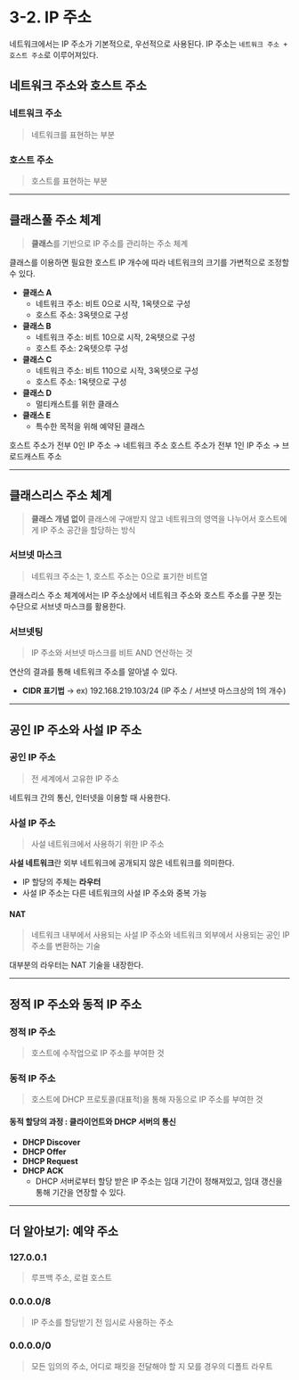 # 3-2. IP 주소

네트워크에서는 IP 주소가 기본적으로, 우선적으로 사용된다. IP 주소는 `네트워크 주소 + 호스트 주소`로 이루어져있다.

## 네트워크 주소와 호스트 주소

### 네트워크 주소
> 네트워크를 표현하는 부분

### 호스트 주소
> 호스트를 표현하는 부분

<hr>

## 클래스풀 주소 체계
> **클래스**를 기반으로 IP 주소를 관리하는 주소 체계

클래스를 이용하면 필요한 호스트 IP 개수에 따라 네트워크의 크기를 가변적으로 조정할 수 있다.

- **클래스 A**
  - 네트워크 주소: 비트 0으로 시작, 1옥텟으로 구성
  - 호스트 주소: 3옥텟으로 구성
- **클래스 B**
  - 네트워크 주소: 비트 10으로 시작, 2옥텟으로 구성
  - 호스트 주소: 2옥텟으루 구성
- **클래스 C**
  - 네트워크 주소: 비트 110으로 시작, 3옥텟으로 구성
  - 호스트 주소: 1옥텟으로 구성
- **클래스 D**
  - 멀티캐스트를 위한 클래스 
- **클래스 E**
  - 특수한 목적을 위해 예약된 클래스

호스트 주소가 전부 0인 IP 주소 → 네트워크 주소
호스트 주소가 전부 1인 IP 주소 → 브로드캐스트 주소

<hr>

## 클래스리스 주소 체계
> **클래스 개념 없이** 클래스에 구애받지 않고 네트워크의 영역을 나누어서 호스트에게 IP 주소 공간을 할당하는 방식

### 서브넷 마스크
> 네트워크 주소는 1, 호스트 주소는 0으로 표기한 비트열

클래스리스 주소 체계에서는 IP 주소상에서 네트워크 주소와 호스트 주소를 구분 짓는 수단으로 서브넷 마스크를 활용한다.

### 서브넷팅
> IP 주소와 서브넷 마스크를 비트 AND 연산하는 것

연산의 결과를 통해 네트워크 주소를 알아낼 수 있다.

+ **CIDR 표기법** → ex) 192.168.219.103/24 (IP 주소 / 서브넷 마스크상의 1의 개수)

<hr>

## 공인 IP 주소와 사설 IP 주소

### 공인 IP 주소
> 전 세계에서 고유한 IP 주소

네트워크 간의 통신, 인터넷을 이용할 때 사용한다.

### 사설 IP 주소
> 사설 네트워크에서 사용하기 위한 IP 주소

**사설 네트워크**란 외부 네트워크에 공개되지 않은 네트워크를 의미한다.
- IP 할당의 주체는 **라우터**
- 사설 IP 주소는 다른 네트워크의 사설 IP 주소와 중복 가능

#### NAT
> 네트워크 내부에서 사용되는 사설 IP 주소와 네트워크 외부에서 사용되는 공인 IP 주소를 변환하는 기술

대부분의 라우터는 NAT 기술을 내장한다.

<hr>

## 정적 IP 주소와 동적 IP 주소

### 정적 IP 주소
> 호스트에 수작업으로 IP 주소를 부여한 것 

### 동적 IP 주소
> 호스트에 DHCP 프로토콜(대표적)을 통해 자동으로 IP 주소를 부여한 것

#### 동적 할당의 과정 : 클라이언트와 DHCP 서버의 통신

- **DHCP Discover**
- **DHCP Offer**
- **DHCP Request**
- **DHCP ACK**
  - DHCP 서버로부터 할당 받은 IP 주소는 임대 기간이 정해져있고, 임대 갱신을 통해 기간을 연장할 수 있다. 

<hr>

## 더 알아보기: 예약 주소

### 127.0.0.1
> 루프백 주소, 로컬 호스트

### 0.0.0.0/8
> IP 주소를 할당받기 전 임시로 사용하는 주소

### 0.0.0.0/0
> 모든 임의의 주소, 어디로 패킷을 전달해야 할 지 모를 경우의 디폴트 라우트